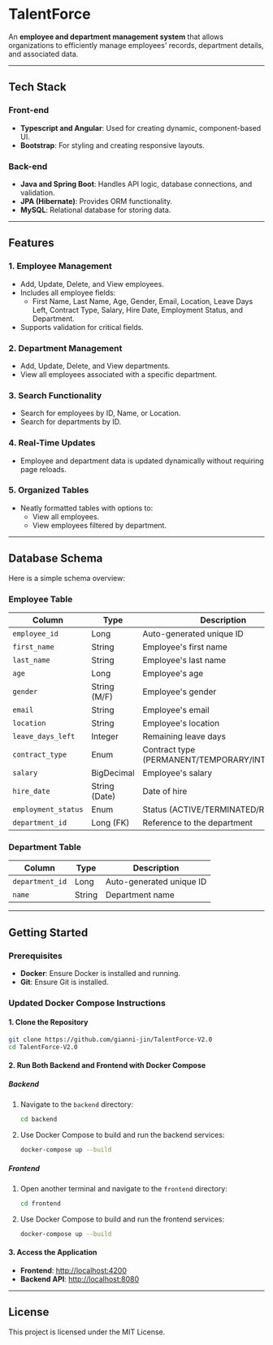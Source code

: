 # TalentForce

An **employee and department management system** that allows organizations to efficiently manage employees' records, department details, and associated data.

---

## Tech Stack

### Front-end

- **Typescript and Angular**: Used for creating dynamic, component-based UI.
- **Bootstrap**: For styling and creating responsive layouts.

### Back-end

- **Java and Spring Boot**: Handles API logic, database connections, and validation.
- **JPA (Hibernate)**: Provides ORM functionality.
- **MySQL**: Relational database for storing data.

---

## Features

### 1. **Employee Management**

- Add, Update, Delete, and View employees.
- Includes all employee fields:
  - First Name, Last Name, Age, Gender, Email, Location, Leave Days Left, Contract Type, Salary, Hire Date, Employment Status, and Department.
- Supports validation for critical fields.

### 2. **Department Management**

- Add, Update, Delete, and View departments.
- View all employees associated with a specific department.

### 3. **Search Functionality**

- Search for employees by ID, Name, or Location.
- Search for departments by ID.

### 4. **Real-Time Updates**

- Employee and department data is updated dynamically without requiring page reloads.

### 5. **Organized Tables**

- Neatly formatted tables with options to:
  - View all employees.
  - View employees filtered by department.

---

## Database Schema

Here is a simple schema overview:

### **Employee Table**

| Column              | Type          | Description                         |
| ------------------- | ------------- | ----------------------------------- |
| `employee_id`       | Long          | Auto-generated unique ID            |
| `first_name`        | String        | Employee's first name               |
| `last_name`         | String        | Employee's last name                |
| `age`               | Long          | Employee's age                      |
| `gender`            | String (M/F)  | Employee's gender                   |
| `email`             | String        | Employee's email                    |
| `location`          | String        | Employee's location                 |
| `leave_days_left`   | Integer       | Remaining leave days                |
| `contract_type`     | Enum          | Contract type (PERMANENT/TEMPORARY/INTERNSHIP) |
| `salary`            | BigDecimal    | Employee's salary                   |
| `hire_date`         | String (Date) | Date of hire                        |
| `employment_status` | Enum          | Status (ACTIVE/TERMINATED/RETIRED)  |
| `department_id`     | Long (FK)     | Reference to the department         |

### **Department Table**

| Column          | Type   | Description              |
| --------------- | ------ | ------------------------ |
| `department_id` | Long   | Auto-generated unique ID |
| `name`          | String | Department name          |

---

## Getting Started

### Prerequisites

- **Docker**: Ensure Docker is installed and running.
- **Git**: Ensure Git is installed.

### Updated Docker Compose Instructions

#### **1. Clone the Repository**
```bash
git clone https://github.com/gianni-jin/TalentForce-V2.0
cd TalentForce-V2.0
```

#### **2. Run Both Backend and Frontend with Docker Compose**

##### **Backend**
1. Navigate to the `backend` directory:
   ```bash
   cd backend
   ```
2. Use Docker Compose to build and run the backend services:
   ```bash
   docker-compose up --build
   ```

##### **Frontend**
1. Open another terminal and navigate to the `frontend` directory:
   ```bash
   cd frontend
   ```
2. Use Docker Compose to build and run the frontend services:
   ```bash
   docker-compose up --build
   ```

#### **3. Access the Application**
- **Frontend**: [http://localhost:4200](http://localhost:4200)
- **Backend API**: [http://localhost:8080](http://localhost:8080)

---

## License

This project is licensed under the MIT License.

